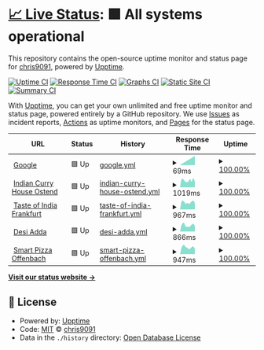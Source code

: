 # [📈 Live Status](https://chris9091.github.io/Fleksa-Monitor): <!--live status--> **🟩 All systems operational**

This repository contains the open-source uptime monitor and status page for [chris9091](https://chris9091.github.io/Fleksa-Monitor), powered by [Upptime](https://github.com/upptime/upptime).

[![Uptime CI](https://github.com/chris9091/Fleksa-Monitor/workflows/Uptime%20CI/badge.svg)](https://github.com/chris9091/Fleksa-Monitor/actions?query=workflow%3A%22Uptime+CI%22)
[![Response Time CI](https://github.com/chris9091/Fleksa-Monitor/workflows/Response%20Time%20CI/badge.svg)](https://github.com/chris9091/Fleksa-Monitor/actions?query=workflow%3A%22Response+Time+CI%22)
[![Graphs CI](https://github.com/chris9091/Fleksa-Monitor/workflows/Graphs%20CI/badge.svg)](https://github.com/chris9091/Fleksa-Monitor/actions?query=workflow%3A%22Graphs+CI%22)
[![Static Site CI](https://github.com/chris9091/Fleksa-Monitor/workflows/Static%20Site%20CI/badge.svg)](https://github.com/chris9091/Fleksa-Monitor/actions?query=workflow%3A%22Static+Site+CI%22)
[![Summary CI](https://github.com/chris9091/Fleksa-Monitor/workflows/Summary%20CI/badge.svg)](https://github.com/chris9091/Fleksa-Monitor/actions?query=workflow%3A%22Summary+CI%22)

With [Upptime](https://upptime.js.org), you can get your own unlimited and free uptime monitor and status page, powered entirely by a GitHub repository. We use [Issues](https://github.com/chris9091/Fleksa-Monitor/issues) as incident reports, [Actions](https://github.com/chris9091/Fleksa-Monitor/actions) as uptime monitors, and [Pages](https://chris9091.github.io/Fleksa-Monitor) for the status page.

<!--start: status pages-->
<!-- This summary is generated by Upptime (https://github.com/upptime/upptime) -->
<!-- Do not edit this manually, your changes will be overwritten -->
<!-- prettier-ignore -->
| URL | Status | History | Response Time | Uptime |
| --- | ------ | ------- | ------------- | ------ |
| <img alt="" src="https://icons.duckduckgo.com/ip3/www.google.com.ico" height="13"> [Google](https://www.google.com) | 🟩 Up | [google.yml](https://github.com/chris9091/Fleksa-Monitor/commits/HEAD/history/google.yml) | <details><summary><img alt="Response time graph" src="./graphs/google/response-time-week.png" height="20"> 69ms</summary><br><a href="https://chris9091.github.io/Fleksa-Monitor/history/google"><img alt="Response time 69" src="https://img.shields.io/endpoint?url=https%3A%2F%2Fraw.githubusercontent.com%2Fchris9091%2FFleksa-Monitor%2FHEAD%2Fapi%2Fgoogle%2Fresponse-time.json"></a><br><a href="https://chris9091.github.io/Fleksa-Monitor/history/google"><img alt="24-hour response time 69" src="https://img.shields.io/endpoint?url=https%3A%2F%2Fraw.githubusercontent.com%2Fchris9091%2FFleksa-Monitor%2FHEAD%2Fapi%2Fgoogle%2Fresponse-time-day.json"></a><br><a href="https://chris9091.github.io/Fleksa-Monitor/history/google"><img alt="7-day response time 69" src="https://img.shields.io/endpoint?url=https%3A%2F%2Fraw.githubusercontent.com%2Fchris9091%2FFleksa-Monitor%2FHEAD%2Fapi%2Fgoogle%2Fresponse-time-week.json"></a><br><a href="https://chris9091.github.io/Fleksa-Monitor/history/google"><img alt="30-day response time 69" src="https://img.shields.io/endpoint?url=https%3A%2F%2Fraw.githubusercontent.com%2Fchris9091%2FFleksa-Monitor%2FHEAD%2Fapi%2Fgoogle%2Fresponse-time-month.json"></a><br><a href="https://chris9091.github.io/Fleksa-Monitor/history/google"><img alt="1-year response time 69" src="https://img.shields.io/endpoint?url=https%3A%2F%2Fraw.githubusercontent.com%2Fchris9091%2FFleksa-Monitor%2FHEAD%2Fapi%2Fgoogle%2Fresponse-time-year.json"></a></details> | <details><summary><a href="https://chris9091.github.io/Fleksa-Monitor/history/google">100.00%</a></summary><a href="https://chris9091.github.io/Fleksa-Monitor/history/google"><img alt="All-time uptime 100.00%" src="https://img.shields.io/endpoint?url=https%3A%2F%2Fraw.githubusercontent.com%2Fchris9091%2FFleksa-Monitor%2FHEAD%2Fapi%2Fgoogle%2Fuptime.json"></a><br><a href="https://chris9091.github.io/Fleksa-Monitor/history/google"><img alt="24-hour uptime 100.00%" src="https://img.shields.io/endpoint?url=https%3A%2F%2Fraw.githubusercontent.com%2Fchris9091%2FFleksa-Monitor%2FHEAD%2Fapi%2Fgoogle%2Fuptime-day.json"></a><br><a href="https://chris9091.github.io/Fleksa-Monitor/history/google"><img alt="7-day uptime 100.00%" src="https://img.shields.io/endpoint?url=https%3A%2F%2Fraw.githubusercontent.com%2Fchris9091%2FFleksa-Monitor%2FHEAD%2Fapi%2Fgoogle%2Fuptime-week.json"></a><br><a href="https://chris9091.github.io/Fleksa-Monitor/history/google"><img alt="30-day uptime 100.00%" src="https://img.shields.io/endpoint?url=https%3A%2F%2Fraw.githubusercontent.com%2Fchris9091%2FFleksa-Monitor%2FHEAD%2Fapi%2Fgoogle%2Fuptime-month.json"></a><br><a href="https://chris9091.github.io/Fleksa-Monitor/history/google"><img alt="1-year uptime 100.00%" src="https://img.shields.io/endpoint?url=https%3A%2F%2Fraw.githubusercontent.com%2Fchris9091%2FFleksa-Monitor%2FHEAD%2Fapi%2Fgoogle%2Fuptime-year.json"></a></details>
| <img alt="" src="https://icons.duckduckgo.com/ip3/indiancurryhouseostend.de.ico" height="13"> [Indian Curry House Ostend](http://indiancurryhouseostend.de) | 🟩 Up | [indian-curry-house-ostend.yml](https://github.com/chris9091/Fleksa-Monitor/commits/HEAD/history/indian-curry-house-ostend.yml) | <details><summary><img alt="Response time graph" src="./graphs/indian-curry-house-ostend/response-time-week.png" height="20"> 1019ms</summary><br><a href="https://chris9091.github.io/Fleksa-Monitor/history/indian-curry-house-ostend"><img alt="Response time 1019" src="https://img.shields.io/endpoint?url=https%3A%2F%2Fraw.githubusercontent.com%2Fchris9091%2FFleksa-Monitor%2FHEAD%2Fapi%2Findian-curry-house-ostend%2Fresponse-time.json"></a><br><a href="https://chris9091.github.io/Fleksa-Monitor/history/indian-curry-house-ostend"><img alt="24-hour response time 1019" src="https://img.shields.io/endpoint?url=https%3A%2F%2Fraw.githubusercontent.com%2Fchris9091%2FFleksa-Monitor%2FHEAD%2Fapi%2Findian-curry-house-ostend%2Fresponse-time-day.json"></a><br><a href="https://chris9091.github.io/Fleksa-Monitor/history/indian-curry-house-ostend"><img alt="7-day response time 1019" src="https://img.shields.io/endpoint?url=https%3A%2F%2Fraw.githubusercontent.com%2Fchris9091%2FFleksa-Monitor%2FHEAD%2Fapi%2Findian-curry-house-ostend%2Fresponse-time-week.json"></a><br><a href="https://chris9091.github.io/Fleksa-Monitor/history/indian-curry-house-ostend"><img alt="30-day response time 1019" src="https://img.shields.io/endpoint?url=https%3A%2F%2Fraw.githubusercontent.com%2Fchris9091%2FFleksa-Monitor%2FHEAD%2Fapi%2Findian-curry-house-ostend%2Fresponse-time-month.json"></a><br><a href="https://chris9091.github.io/Fleksa-Monitor/history/indian-curry-house-ostend"><img alt="1-year response time 1019" src="https://img.shields.io/endpoint?url=https%3A%2F%2Fraw.githubusercontent.com%2Fchris9091%2FFleksa-Monitor%2FHEAD%2Fapi%2Findian-curry-house-ostend%2Fresponse-time-year.json"></a></details> | <details><summary><a href="https://chris9091.github.io/Fleksa-Monitor/history/indian-curry-house-ostend">100.00%</a></summary><a href="https://chris9091.github.io/Fleksa-Monitor/history/indian-curry-house-ostend"><img alt="All-time uptime 100.00%" src="https://img.shields.io/endpoint?url=https%3A%2F%2Fraw.githubusercontent.com%2Fchris9091%2FFleksa-Monitor%2FHEAD%2Fapi%2Findian-curry-house-ostend%2Fuptime.json"></a><br><a href="https://chris9091.github.io/Fleksa-Monitor/history/indian-curry-house-ostend"><img alt="24-hour uptime 100.00%" src="https://img.shields.io/endpoint?url=https%3A%2F%2Fraw.githubusercontent.com%2Fchris9091%2FFleksa-Monitor%2FHEAD%2Fapi%2Findian-curry-house-ostend%2Fuptime-day.json"></a><br><a href="https://chris9091.github.io/Fleksa-Monitor/history/indian-curry-house-ostend"><img alt="7-day uptime 100.00%" src="https://img.shields.io/endpoint?url=https%3A%2F%2Fraw.githubusercontent.com%2Fchris9091%2FFleksa-Monitor%2FHEAD%2Fapi%2Findian-curry-house-ostend%2Fuptime-week.json"></a><br><a href="https://chris9091.github.io/Fleksa-Monitor/history/indian-curry-house-ostend"><img alt="30-day uptime 100.00%" src="https://img.shields.io/endpoint?url=https%3A%2F%2Fraw.githubusercontent.com%2Fchris9091%2FFleksa-Monitor%2FHEAD%2Fapi%2Findian-curry-house-ostend%2Fuptime-month.json"></a><br><a href="https://chris9091.github.io/Fleksa-Monitor/history/indian-curry-house-ostend"><img alt="1-year uptime 100.00%" src="https://img.shields.io/endpoint?url=https%3A%2F%2Fraw.githubusercontent.com%2Fchris9091%2FFleksa-Monitor%2FHEAD%2Fapi%2Findian-curry-house-ostend%2Fuptime-year.json"></a></details>
| <img alt="" src="https://icons.duckduckgo.com/ip3/tasteofindia-ffm.de.ico" height="13"> [Taste of India Frankfurt](http://tasteofindia-ffm.de) | 🟩 Up | [taste-of-india-frankfurt.yml](https://github.com/chris9091/Fleksa-Monitor/commits/HEAD/history/taste-of-india-frankfurt.yml) | <details><summary><img alt="Response time graph" src="./graphs/taste-of-india-frankfurt/response-time-week.png" height="20"> 967ms</summary><br><a href="https://chris9091.github.io/Fleksa-Monitor/history/taste-of-india-frankfurt"><img alt="Response time 967" src="https://img.shields.io/endpoint?url=https%3A%2F%2Fraw.githubusercontent.com%2Fchris9091%2FFleksa-Monitor%2FHEAD%2Fapi%2Ftaste-of-india-frankfurt%2Fresponse-time.json"></a><br><a href="https://chris9091.github.io/Fleksa-Monitor/history/taste-of-india-frankfurt"><img alt="24-hour response time 967" src="https://img.shields.io/endpoint?url=https%3A%2F%2Fraw.githubusercontent.com%2Fchris9091%2FFleksa-Monitor%2FHEAD%2Fapi%2Ftaste-of-india-frankfurt%2Fresponse-time-day.json"></a><br><a href="https://chris9091.github.io/Fleksa-Monitor/history/taste-of-india-frankfurt"><img alt="7-day response time 967" src="https://img.shields.io/endpoint?url=https%3A%2F%2Fraw.githubusercontent.com%2Fchris9091%2FFleksa-Monitor%2FHEAD%2Fapi%2Ftaste-of-india-frankfurt%2Fresponse-time-week.json"></a><br><a href="https://chris9091.github.io/Fleksa-Monitor/history/taste-of-india-frankfurt"><img alt="30-day response time 967" src="https://img.shields.io/endpoint?url=https%3A%2F%2Fraw.githubusercontent.com%2Fchris9091%2FFleksa-Monitor%2FHEAD%2Fapi%2Ftaste-of-india-frankfurt%2Fresponse-time-month.json"></a><br><a href="https://chris9091.github.io/Fleksa-Monitor/history/taste-of-india-frankfurt"><img alt="1-year response time 967" src="https://img.shields.io/endpoint?url=https%3A%2F%2Fraw.githubusercontent.com%2Fchris9091%2FFleksa-Monitor%2FHEAD%2Fapi%2Ftaste-of-india-frankfurt%2Fresponse-time-year.json"></a></details> | <details><summary><a href="https://chris9091.github.io/Fleksa-Monitor/history/taste-of-india-frankfurt">100.00%</a></summary><a href="https://chris9091.github.io/Fleksa-Monitor/history/taste-of-india-frankfurt"><img alt="All-time uptime 100.00%" src="https://img.shields.io/endpoint?url=https%3A%2F%2Fraw.githubusercontent.com%2Fchris9091%2FFleksa-Monitor%2FHEAD%2Fapi%2Ftaste-of-india-frankfurt%2Fuptime.json"></a><br><a href="https://chris9091.github.io/Fleksa-Monitor/history/taste-of-india-frankfurt"><img alt="24-hour uptime 100.00%" src="https://img.shields.io/endpoint?url=https%3A%2F%2Fraw.githubusercontent.com%2Fchris9091%2FFleksa-Monitor%2FHEAD%2Fapi%2Ftaste-of-india-frankfurt%2Fuptime-day.json"></a><br><a href="https://chris9091.github.io/Fleksa-Monitor/history/taste-of-india-frankfurt"><img alt="7-day uptime 100.00%" src="https://img.shields.io/endpoint?url=https%3A%2F%2Fraw.githubusercontent.com%2Fchris9091%2FFleksa-Monitor%2FHEAD%2Fapi%2Ftaste-of-india-frankfurt%2Fuptime-week.json"></a><br><a href="https://chris9091.github.io/Fleksa-Monitor/history/taste-of-india-frankfurt"><img alt="30-day uptime 100.00%" src="https://img.shields.io/endpoint?url=https%3A%2F%2Fraw.githubusercontent.com%2Fchris9091%2FFleksa-Monitor%2FHEAD%2Fapi%2Ftaste-of-india-frankfurt%2Fuptime-month.json"></a><br><a href="https://chris9091.github.io/Fleksa-Monitor/history/taste-of-india-frankfurt"><img alt="1-year uptime 100.00%" src="https://img.shields.io/endpoint?url=https%3A%2F%2Fraw.githubusercontent.com%2Fchris9091%2FFleksa-Monitor%2FHEAD%2Fapi%2Ftaste-of-india-frankfurt%2Fuptime-year.json"></a></details>
| <img alt="" src="https://icons.duckduckgo.com/ip3/desiadda.de.ico" height="13"> [Desi Adda](http://desiadda.de) | 🟩 Up | [desi-adda.yml](https://github.com/chris9091/Fleksa-Monitor/commits/HEAD/history/desi-adda.yml) | <details><summary><img alt="Response time graph" src="./graphs/desi-adda/response-time-week.png" height="20"> 866ms</summary><br><a href="https://chris9091.github.io/Fleksa-Monitor/history/desi-adda"><img alt="Response time 866" src="https://img.shields.io/endpoint?url=https%3A%2F%2Fraw.githubusercontent.com%2Fchris9091%2FFleksa-Monitor%2FHEAD%2Fapi%2Fdesi-adda%2Fresponse-time.json"></a><br><a href="https://chris9091.github.io/Fleksa-Monitor/history/desi-adda"><img alt="24-hour response time 866" src="https://img.shields.io/endpoint?url=https%3A%2F%2Fraw.githubusercontent.com%2Fchris9091%2FFleksa-Monitor%2FHEAD%2Fapi%2Fdesi-adda%2Fresponse-time-day.json"></a><br><a href="https://chris9091.github.io/Fleksa-Monitor/history/desi-adda"><img alt="7-day response time 866" src="https://img.shields.io/endpoint?url=https%3A%2F%2Fraw.githubusercontent.com%2Fchris9091%2FFleksa-Monitor%2FHEAD%2Fapi%2Fdesi-adda%2Fresponse-time-week.json"></a><br><a href="https://chris9091.github.io/Fleksa-Monitor/history/desi-adda"><img alt="30-day response time 866" src="https://img.shields.io/endpoint?url=https%3A%2F%2Fraw.githubusercontent.com%2Fchris9091%2FFleksa-Monitor%2FHEAD%2Fapi%2Fdesi-adda%2Fresponse-time-month.json"></a><br><a href="https://chris9091.github.io/Fleksa-Monitor/history/desi-adda"><img alt="1-year response time 866" src="https://img.shields.io/endpoint?url=https%3A%2F%2Fraw.githubusercontent.com%2Fchris9091%2FFleksa-Monitor%2FHEAD%2Fapi%2Fdesi-adda%2Fresponse-time-year.json"></a></details> | <details><summary><a href="https://chris9091.github.io/Fleksa-Monitor/history/desi-adda">100.00%</a></summary><a href="https://chris9091.github.io/Fleksa-Monitor/history/desi-adda"><img alt="All-time uptime 100.00%" src="https://img.shields.io/endpoint?url=https%3A%2F%2Fraw.githubusercontent.com%2Fchris9091%2FFleksa-Monitor%2FHEAD%2Fapi%2Fdesi-adda%2Fuptime.json"></a><br><a href="https://chris9091.github.io/Fleksa-Monitor/history/desi-adda"><img alt="24-hour uptime 100.00%" src="https://img.shields.io/endpoint?url=https%3A%2F%2Fraw.githubusercontent.com%2Fchris9091%2FFleksa-Monitor%2FHEAD%2Fapi%2Fdesi-adda%2Fuptime-day.json"></a><br><a href="https://chris9091.github.io/Fleksa-Monitor/history/desi-adda"><img alt="7-day uptime 100.00%" src="https://img.shields.io/endpoint?url=https%3A%2F%2Fraw.githubusercontent.com%2Fchris9091%2FFleksa-Monitor%2FHEAD%2Fapi%2Fdesi-adda%2Fuptime-week.json"></a><br><a href="https://chris9091.github.io/Fleksa-Monitor/history/desi-adda"><img alt="30-day uptime 100.00%" src="https://img.shields.io/endpoint?url=https%3A%2F%2Fraw.githubusercontent.com%2Fchris9091%2FFleksa-Monitor%2FHEAD%2Fapi%2Fdesi-adda%2Fuptime-month.json"></a><br><a href="https://chris9091.github.io/Fleksa-Monitor/history/desi-adda"><img alt="1-year uptime 100.00%" src="https://img.shields.io/endpoint?url=https%3A%2F%2Fraw.githubusercontent.com%2Fchris9091%2FFleksa-Monitor%2FHEAD%2Fapi%2Fdesi-adda%2Fuptime-year.json"></a></details>
| <img alt="" src="https://icons.duckduckgo.com/ip3/smartpizzas.de.ico" height="13"> [Smart Pizza Offenbach](http://smartpizzas.de) | 🟩 Up | [smart-pizza-offenbach.yml](https://github.com/chris9091/Fleksa-Monitor/commits/HEAD/history/smart-pizza-offenbach.yml) | <details><summary><img alt="Response time graph" src="./graphs/smart-pizza-offenbach/response-time-week.png" height="20"> 947ms</summary><br><a href="https://chris9091.github.io/Fleksa-Monitor/history/smart-pizza-offenbach"><img alt="Response time 947" src="https://img.shields.io/endpoint?url=https%3A%2F%2Fraw.githubusercontent.com%2Fchris9091%2FFleksa-Monitor%2FHEAD%2Fapi%2Fsmart-pizza-offenbach%2Fresponse-time.json"></a><br><a href="https://chris9091.github.io/Fleksa-Monitor/history/smart-pizza-offenbach"><img alt="24-hour response time 947" src="https://img.shields.io/endpoint?url=https%3A%2F%2Fraw.githubusercontent.com%2Fchris9091%2FFleksa-Monitor%2FHEAD%2Fapi%2Fsmart-pizza-offenbach%2Fresponse-time-day.json"></a><br><a href="https://chris9091.github.io/Fleksa-Monitor/history/smart-pizza-offenbach"><img alt="7-day response time 947" src="https://img.shields.io/endpoint?url=https%3A%2F%2Fraw.githubusercontent.com%2Fchris9091%2FFleksa-Monitor%2FHEAD%2Fapi%2Fsmart-pizza-offenbach%2Fresponse-time-week.json"></a><br><a href="https://chris9091.github.io/Fleksa-Monitor/history/smart-pizza-offenbach"><img alt="30-day response time 947" src="https://img.shields.io/endpoint?url=https%3A%2F%2Fraw.githubusercontent.com%2Fchris9091%2FFleksa-Monitor%2FHEAD%2Fapi%2Fsmart-pizza-offenbach%2Fresponse-time-month.json"></a><br><a href="https://chris9091.github.io/Fleksa-Monitor/history/smart-pizza-offenbach"><img alt="1-year response time 947" src="https://img.shields.io/endpoint?url=https%3A%2F%2Fraw.githubusercontent.com%2Fchris9091%2FFleksa-Monitor%2FHEAD%2Fapi%2Fsmart-pizza-offenbach%2Fresponse-time-year.json"></a></details> | <details><summary><a href="https://chris9091.github.io/Fleksa-Monitor/history/smart-pizza-offenbach">100.00%</a></summary><a href="https://chris9091.github.io/Fleksa-Monitor/history/smart-pizza-offenbach"><img alt="All-time uptime 100.00%" src="https://img.shields.io/endpoint?url=https%3A%2F%2Fraw.githubusercontent.com%2Fchris9091%2FFleksa-Monitor%2FHEAD%2Fapi%2Fsmart-pizza-offenbach%2Fuptime.json"></a><br><a href="https://chris9091.github.io/Fleksa-Monitor/history/smart-pizza-offenbach"><img alt="24-hour uptime 100.00%" src="https://img.shields.io/endpoint?url=https%3A%2F%2Fraw.githubusercontent.com%2Fchris9091%2FFleksa-Monitor%2FHEAD%2Fapi%2Fsmart-pizza-offenbach%2Fuptime-day.json"></a><br><a href="https://chris9091.github.io/Fleksa-Monitor/history/smart-pizza-offenbach"><img alt="7-day uptime 100.00%" src="https://img.shields.io/endpoint?url=https%3A%2F%2Fraw.githubusercontent.com%2Fchris9091%2FFleksa-Monitor%2FHEAD%2Fapi%2Fsmart-pizza-offenbach%2Fuptime-week.json"></a><br><a href="https://chris9091.github.io/Fleksa-Monitor/history/smart-pizza-offenbach"><img alt="30-day uptime 100.00%" src="https://img.shields.io/endpoint?url=https%3A%2F%2Fraw.githubusercontent.com%2Fchris9091%2FFleksa-Monitor%2FHEAD%2Fapi%2Fsmart-pizza-offenbach%2Fuptime-month.json"></a><br><a href="https://chris9091.github.io/Fleksa-Monitor/history/smart-pizza-offenbach"><img alt="1-year uptime 100.00%" src="https://img.shields.io/endpoint?url=https%3A%2F%2Fraw.githubusercontent.com%2Fchris9091%2FFleksa-Monitor%2FHEAD%2Fapi%2Fsmart-pizza-offenbach%2Fuptime-year.json"></a></details>

<!--end: status pages-->

[**Visit our status website →**](https://chris9091.github.io/Fleksa-Monitor)

## 📄 License

- Powered by: [Upptime](https://github.com/upptime/upptime)
- Code: [MIT](./LICENSE) © [chris9091](https://chris9091.github.io/Fleksa-Monitor)
- Data in the `./history` directory: [Open Database License](https://opendatacommons.org/licenses/odbl/1-0/)

